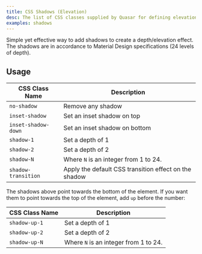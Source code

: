 ```yaml
---
title: CSS Shadows (Elevation)
desc: The list of CSS classes supplied by Quasar for defining elevation on DOM elements.
examples: shadows
---
```


Simple yet effective way to add shadows to create a depth/elevation effect.
The shadows are in accordance to Material Design specifications (24 levels of depth).

## Usage

| CSS Class Name | Description |
| --- | --- |
| `no-shadow` | Remove any shadow |
| `inset-shadow` | Set an inset shadow on top |
| `inset-shadow-down` | Set an inset shadow on bottom |
| `shadow-1` | Set a depth of 1 |
| `shadow-2` | Set a depth of 2 |
| `shadow-N` | Where `N` is an integer from 1 to 24. |
| `shadow-transition` | Apply the default CSS transition effect on the shadow |

<doc-example title="Standard shadows" file="Standard" scrollable />

The shadows above point towards the bottom of the element. If you want them to point towards the top of the element, add `up` before the number:

| CSS Class Name | Description |
| --- | --- |
| `shadow-up-1` | Set a depth of 1 |
| `shadow-up-2` | Set a depth of 2 |
| `shadow-up-N` | Where `N` is an integer from 1 to 24. |

<doc-example title="Shadows pointing up" file="PointingUp" scrollable />

<doc-example title="Inset shadow" file="Inset" />
